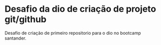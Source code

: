 # Desafio da dio de criação de projeto git/github
Desafio de criação de primeiro repositorio para o dio no bootcamp santander.
